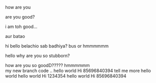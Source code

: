 how are you


are you good?


i am toh good...


aur batao



hi
bello
belachio
sab badhiya?
bus
or
hmmmmmm

hello
why are you so stubborn?

how are you so goodD?????
hmmmmmm\
my new branch code
..
hello world Hi 85696840394
tell me more
hello world 
hello world Hi 1234354
hello world Hi 85696840394
